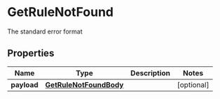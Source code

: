 

# GetRuleNotFound

The standard error format
## Properties

Name | Type | Description | Notes
------------ | ------------- | ------------- | -------------
**payload** | [**GetRuleNotFoundBody**](GetRuleNotFoundBody.md) |  |  [optional]



